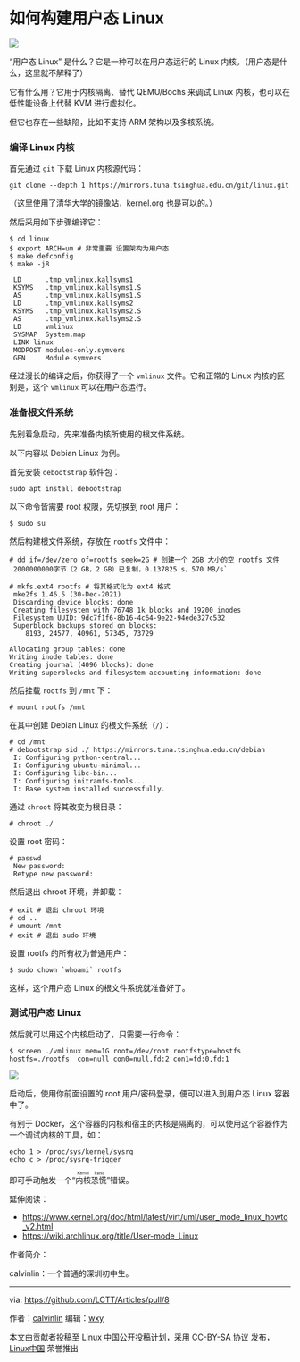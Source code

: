 [#]: subject: "如何构建用户态 Linux"
[#]: via: "https://github.com/LCTT/Articles/pull/8"
[#]: author: "calvinlin https://space.bilibili.com/525982547"
[#]: keywords: "内核 用户态"
[#]: url: "https://linux.cn/article-14394-1.html"

如何构建用户态 Linux
======

![](https://img.linux.net.cn/data/attachment/album/202203/25/115607eqtmmuuiklimazqt.jpg)

“用户态 Linux” 是什么？它是一种可以在用户态运行的 Linux 内核。（用户态是什么，这里就不解释了）

它有什么用？它用于内核隔离、替代 QEMU/Bochs 来调试 Linux 内核，也可以在低性能设备上代替 KVM 进行虚拟化。

但它也存在一些缺陷，比如不支持 ARM 架构以及多核系统。

### 编译 Linux 内核

首先通过 `git` 下载 Linux 内核源代码：

```
git clone --depth 1 https://mirrors.tuna.tsinghua.edu.cn/git/linux.git
```

（这里使用了清华大学的镜像站，kernel.org 也是可以的。）

然后采用如下步骤编译它：

```
$ cd linux
$ export ARCH=um # 非常重要 设置架构为用户态
$ make defconfig
$ make -j8

 LD      .tmp_vmlinux.kallsyms1
 KSYMS   .tmp_vmlinux.kallsyms1.S
 AS      .tmp_vmlinux.kallsyms1.S
 LD      .tmp_vmlinux.kallsyms2
 KSYMS   .tmp_vmlinux.kallsyms2.S
 AS      .tmp_vmlinux.kallsyms2.S
 LD      vmlinux
 SYSMAP  System.map
 LINK linux
 MODPOST modules-only.symvers
 GEN     Module.symvers
```

经过漫长的编译之后，你获得了一个 `vmlinux` 文件。它和正常的 Linux 内核的区别是，这个 `vmlinux` 可以在用户态运行。

### 准备根文件系统

先别着急启动，先来准备内核所使用的根文件系统。

以下内容以 Debian Linux 为例。

首先安装 `debootstrap` 软件包：

```
sudo apt install debootstrap
```

以下命令皆需要 root 权限，先切换到 root 用户：

```
$ sudo su
```

然后构建根文件系统，存放在 `rootfs` 文件中：

```
# dd if=/dev/zero of=rootfs seek=2G # 创建一个 2GB 大小的空 rootfs 文件
 2000000000字节（2 GB，2 GB）已复制，0.137825 s，570 MB/s`

# mkfs.ext4 rootfs # 将其格式化为 ext4 格式
 mke2fs 1.46.5 (30-Dec-2021)
 Discarding device blocks: done                            
 Creating filesystem with 76748 1k blocks and 19200 inodes
 Filesystem UUID: 9dc7f1f6-8b16-4c64-9e22-94ede327c532
 Superblock backups stored on blocks: 
  	8193, 24577, 40961, 57345, 73729

Allocating group tables: done                            
Writing inode tables: done                            
Creating journal (4096 blocks): done
Writing superblocks and filesystem accounting information: done 
```

然后挂载 `rootfs` 到 `/mnt` 下：

```
# mount rootfs /mnt
```

在其中创建 Debian Linux 的根文件系统（`/`）：

```
# cd /mnt
# debootstrap sid ./ https://mirrors.tuna.tsinghua.edu.cn/debian
 I: Configuring python-central... 
 I: Configuring ubuntu-minimal... 
 I: Configuring libc-bin... 
 I: Configuring initramfs-tools... 
 I: Base system installed successfully.
```

通过 `chroot` 将其改变为根目录：

```
# chroot ./
```

设置 root 密码：

```
# passwd 
 New password: 
 Retype new password: 
```

然后退出 chroot 环境，并卸载：

```
# exit # 退出 chroot 环境
# cd ..
# umount /mnt
# exit # 退出 sudo 环境
```

设置 rootfs 的所有权为普通用户：

```
$ sudo chown `whoami` rootfs
```

这样，这个用户态 Linux 的根文件系统就准备好了。

### 测试用户态 Linux

然后就可以用这个内核启动了，只需要一行命令：

```
$ screen ./vmlinux mem=1G root=/dev/root rootfstype=hostfs hostfs=./rootfs  con=null con0=null,fd:2 con1=fd:0,fd:1
```

![][1]

启动后，使用你前面设置的 root 用户/密码登录，便可以进入到用户态 Linux 容器中了。

有别于 Docker，这个容器的内核和宿主的内核是隔离的，可以使用这个容器作为一个调试内核的工具，如：

```
echo 1 > /proc/sys/kernel/sysrq
echo c > /proc/sysrq-trigger
```

即可手动触发一个“<ruby>内核恐慌<rt>Kernel Panic</rt></ruby>”错误。

延伸阅读：

- https://www.kernel.org/doc/html/latest/virt/uml/user_mode_linux_howto_v2.html
- https://wiki.archlinux.org/title/User-mode_Linux

作者简介：

calvinlin：一个普通的深圳初中生。

------

via: https://github.com/LCTT/Articles/pull/8

作者：[calvinlin](https://space.bilibili.com/525982547)
编辑：[wxy](https://github.com/wxy)

本文由贡献者投稿至 [Linux 中国公开投稿计划](https://github.com/LCTT/Articles/)，采用 [CC-BY-SA 协议](https://creativecommons.org/licenses/by-sa/4.0/deed.zh) 发布，[Linux中国](https://linux.cn/) 荣誉推出

[1]: https://s3.bmp.ovh/imgs/2022/03/0e586473dc1acdf1.png
